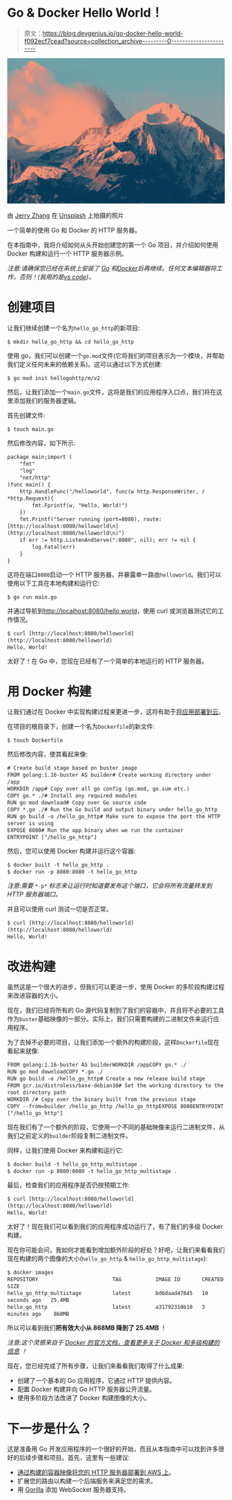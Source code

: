 # Go & Docker Hello World！

> 原文：<https://blog.devgenius.io/go-docker-hello-world-f092ecf7cead?source=collection_archive---------0----------------------->

![](img/26b740b6272b7648f773d4435089e3a5.png)

由 [Jerry Zhang](https://unsplash.com/@z734923105?utm_source=medium&utm_medium=referral) 在 [Unsplash](https://unsplash.com?utm_source=medium&utm_medium=referral) 上拍摄的照片

一个简单的使用 Go 和 Docker 的 HTTP 服务器。

在本指南中，我将介绍如何从头开始创建您的第一个 Go 项目，并介绍如何使用 Docker 构建和运行一个 HTTP 服务器示例。

*注意:请确保您已经在系统上安装了* [*Go*](https://go.dev/) *和*[*Docker*](https://www.docker.com/)*后再继续。任何文本编辑器将工作，否则！(我用的是*[*vs code*](https://code.visualstudio.com/)*)。*

# 创建项目

让我们继续创建一个名为`hello_go_http`的新项目:

```
$ mkdir hello_go_http && cd hello_go_http
```

使用 go，我们可以创建一个`go.mod`文件(它将我们的项目表示为一个模块，并帮助我们定义任何未来的依赖关系)。这可以通过以下方式创建:

```
$ go mod init hellogohttp/m/v2
```

然后，让我们添加一个`main.go`文件，这将是我们的应用程序入口点，我们将在这里添加我们的服务器逻辑。

首先创建文件:

```
$ touch main.go
```

然后修改内容，如下所示:

```
package main;import (
    "fmt"
    "log"
    "net/http"
)func main() {
    http.HandleFunc("/helloworld", func(w http.ResponseWriter, r *http.Request){
        fmt.Fprintf(w, "Hello, World!")
    })
    fmt.Printf("Server running (port=8080), route: [http://localhost:8080/helloworld\n](http://localhost:8080/helloworld\n)")
    if err := http.ListenAndServe(":8080", nil); err != nil {
        log.Fatal(err)
    }
}
```

这将在端口`8080`启动一个 HTTP 服务器，并暴露单一路由`helloworld`。我们可以使用以下工具在本地构建和运行它:

```
$ go run main.go
```

并通过导航到[http://localhost:8080/hello world](http://localhost:8080/helloworld)，使用 curl 或浏览器测试它的工作情况。

```
$ curl [http://localhost:8080/helloworld](http://localhost:8080/helloworld)
Hello, World!
```

太好了！在 Go 中，您现在已经有了一个简单的本地运行的 HTTP 服务器。

# 用 Docker 构建

让我们通过在 Docker 中实现构建过程来更进一步，这将有助于[将应用部署到云](https://docs.aws.amazon.com/AmazonECS/latest/userguide/docker-basics.html)。

在项目的根目录下，创建一个名为`Dockerfile`的新文件:

```
$ touch Dockerfile
```

然后修改内容，使其看起来像:

```
# Create build stage based on buster image
FROM golang:1.16-buster AS builder# Create working directory under /app
WORKDIR /app# Copy over all go config (go.mod, go.sum etc.)
COPY go.* ./# Install any required modules
RUN go mod download# Copy over Go source code
COPY *.go ./# Run the Go build and output binary under hello_go_http
RUN go build -o /hello_go_http# Make sure to expose the port the HTTP server is using
EXPOSE 8080# Run the app binary when we run the container
ENTRYPOINT ["/hello_go_http"]
```

然后，您可以使用 Docker 构建并运行这个容器:

```
$ docker built -t hello_go_http .
$ docker run -p 8080:8080 -t hello_go_http
```

*注意:需要* `*-p*` *标志来让运行时知道要发布这个端口，它会将所有流量转发到 HTTP 服务器端口。*

并且可以使用 curl 测试一切是否正常。

```
$ curl [http://localhost:8080/helloworld](http://localhost:8080/helloworld)
Hello, World!
```

# 改进构建

虽然这是一个很大的进步，但我们可以更进一步，使用 Docker 的多阶段构建过程来改进容器的大小。

现在，我们已经将所有的 Go 源代码复制到了我们的容器中，并且将不必要的工具作为`buster`基础映像的一部分。实际上，我们只需要构建的二进制文件来运行应用程序。

为了去掉不必要的项目，让我们添加一个额外的构建阶段，这样`Dockerfile`现在看起来就像:

```
FROM golang:1.16-buster AS builderWORKDIR /appCOPY go.* ./
RUN go mod downloadCOPY *.go ./
RUN go build -o /hello_go_http# Create a new release build stage
FROM gcr.io/distroless/base-debian10# Set the working directory to the root directory path
WORKDIR /# Copy over the binary built from the previous stage
COPY --from=builder /hello_go_http /hello_go_httpEXPOSE 8080ENTRYPOINT ["/hello_go_http"]
```

现在我们有了一个额外的阶段，它使用一个不同的基础映像来运行二进制文件，从我们之前定义的`builder`阶段复制二进制文件。

同样，让我们使用 Docker 来构建和运行它:

```
$ docker build -t hello_go_http_multistage .
$ docker run -p 8080:8080 -t hello_go_http_multistage .
```

最后，检查我们的应用程序是否仍按预期工作:

```
$ curl [http://localhost:8080/helloworld](http://localhost:8080/helloworld)
Hello, World!
```

太好了！现在我们可以看到我们的应用程序成功运行了，有了我们的多级 Docker 构建。

现在你可能会问，我如何才能看到增加额外阶段的好处？好吧，让我们来看看我们现在构建的两个图像的大小(`hello_go_http` & `hello_go_http_multistage`):

```
$ docker images
REPOSITORY                        TAG           IMAGE ID       CREATED          SIZE
hello_go_http_multistage          latest        bd6daad47845   10 seconds ago   25.4MB
hello_go_http                     latest        a31792310b10   3 minutes ago    868MB
```

所以可以看到我们**把有效大小从 868MB 降到了 25.4MB** ！

*注意:这个灵感来自于* [*Docker 的官方文档，查看更多关于 Docker 和多级构建的信息*](https://docs.docker.com/language/golang/build-images/) *！*

现在，您已经完成了所有步骤，让我们来看看我们取得了什么成果:

*   创建了一个基本的 Go 应用程序，它通过 HTTP 提供内容。
*   配置 Docker 构建并向 Go HTTP 服务器公开流量。
*   使用多阶段方法改进了 Docker 构建图像的大小。

# 下一步是什么？

这是准备用 Go 开发应用程序的一个很好的开始，而且从本指南中可以找到许多很好的后续步骤和项目。首先，这里有一些建议:

*   [通过构建的容器映像将您的 HTTP 服务器部署到 AWS 上](https://docs.aws.amazon.com/AmazonECS/latest/userguide/docker-basics.html)。
*   扩展您的路由以构建一个后端服务来满足您的需求。
*   用 [Gorilla](https://github.com/gorilla/websocket) 添加 WebSocket 服务器支持。